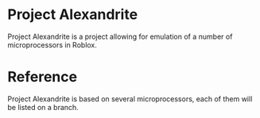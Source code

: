 # Project Alexandrite
Project Alexandrite is a project allowing for emulation of a number of microprocessors in Roblox.

# Reference
Project Alexandrite is based on several microprocessors, each of them will be listed on a branch.
